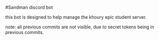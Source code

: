 #Sandman discord bot

this bot is designed to help manage the khoury epic student server.

note: all previous commits are not visible,
due to secret tokens being in previous commits.